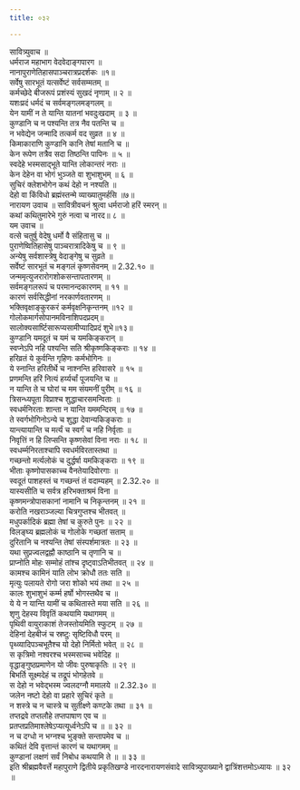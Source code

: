 ```yaml
---
title: ०३२

---
```

सावित्र्युवाच ॥  
धर्मराज महाभाग वेदवेदाङ्गपारग ॥  
नानापुराणेतिहासपाञ्चरात्रप्रदर्शकः ॥१॥  
सर्वेषु सारभूतं यत्सर्वेष्टं सर्वसम्मतम् ॥  
कर्मच्छेदे बीजरूपं प्रशंस्यं सुखदं नृणाम् ॥ २ ॥  
यशःप्रदं धर्मदं च सर्वमङ्गलमङ्गलम् ॥  
येन यामीं न ते यान्ति यातनां भवदुःखदाम् ॥ ३ ॥  
कुण्डानि च न पश्यन्ति तत्र नैव पतन्ति च ॥  
न भवेद्येन जन्मादि तत्कर्म वद सुव्रत ॥ ४ ॥  
किमाकाराणि कुण्डानि कानि तेषां मतानि च ॥  
केन रूपेण तत्रैव सदा तिष्ठन्ति पापिनः ॥ ५ ॥  
स्वदेहे भस्मसाद्भूते यान्ति लोकान्तरं नराः ॥  
केन देहेन वा भोगं भुञ्जते वा शुभाशुभम् ॥ ६ ॥  
सुचिरं क्लेशभोगेन कथं देहो न नश्यति ॥  
देहो वा किंविधो ब्रह्मंस्तन्मे व्याख्यातुमर्हसि ॥७॥  
नारायण उवाच ॥ सावित्रीवचनं श्रुत्वा धर्मराजो हरिं स्मरन् ॥  
कथां कथितुमारेभे गुरुं नत्वा च नारद॥ ८ ॥  
यम उवाच ॥  
वत्से चतुर्षु वेदेषु धर्मो वै संहितासु च ॥  
पुराणेष्वितिहासेषु पाञ्चरात्रादिकेषु च ॥ ९ ॥  
अन्येषु सर्वशास्त्रेषु वेदाङ्गेषु च सुव्रते ॥  
सर्वेष्टं सारभूतं च मङ्गलं कृष्णसेवनम् ॥ 2.32.१० ॥  
जन्ममृत्युजरारोगशोकसन्तापतारणम् ॥  
सर्वमङ्गलरूपं च परमानन्दकारणम् ॥ ११ ॥  
कारणं सर्वसिद्धीनां नरकार्णवतारणम् ॥  
भक्तिवृक्षाङ्कुरकरं कर्मवृक्षनिकृन्तनम् ॥१२ ॥  
गोलोकमार्गसोपानमविनाशिपदप्रदम्॥  
सालोक्यसार्ष्टिसारूप्यसामीप्यादिप्रदं शुभे॥१३॥  
कुण्डानि यमदूतं च यमं च यमकिङ्करान् ॥  
स्वप्नेऽपि नहि पश्यन्ति सति श्रीकृष्णकिङ्कराः ॥ १४ ॥  
हरिव्रतं ये कुर्वन्ति गृहिणः कर्मभोगिनः ॥  
ये स्नान्ति हरितीर्थे च नाश्नन्ति हरिवासरे ॥ १५ ॥  
प्रणमन्ति हरिं नित्यं हर्य्यर्चां पूजयन्ति च ॥  
न यान्ति ते च घोरां च मम संयमनीं पुरीम् ॥ १६ ॥  
त्रिसन्ध्यपूता विप्राश्च शुद्धाचारसमन्विताः ॥  
स्वधर्मनिरताः शान्ता न यान्ति यममन्दिरम् ॥ १७ ॥  
ते स्वर्गभोगिनोऽन्ये च शुद्धा देवान्यकिङ्कराः ॥  
यान्त्यायान्ति च मर्त्यं च स्वर्गं च नहि निर्वृताः ॥  
निवृत्तिं न हि लिप्सन्ति कृष्णसेवां विना नराः ॥ १८ ॥  
स्वधर्म्मनिरताश्चापि स्वधर्मविरतास्तथा ॥  
गच्छन्तो मर्त्यलोकं च दुर्द्धर्षा यमकिङ्कराः ॥ १९ ॥  
भीताः कृष्णोपासकाच्च वैनतेयादिवोरगाः ॥  
स्वदूतं पाशहस्तं च गच्छन्तं तं वदाम्यहम् ॥ 2.32.२० ॥  
यास्यसीति च सर्वत्र हरिभक्ताश्रमं विना ॥  
कृष्णमन्त्रोपासकानां नामानि च निकृन्तनम् ॥ २१ ॥  
करोति नखराञ्जल्या चित्रगुप्तश्च भीतवत् ॥  
मधुपर्कादिकं ब्रह्मा तेषां च कुरुते पुनः ॥ २२ ॥  
विलङ्घ्य ब्रह्मलोकं च गोलोके गच्छतां सताम् ॥  
दुरितानि च नश्यन्ति तेषां संस्पर्शमात्रतः ॥ २३ ॥  
यथा सुप्रज्वलद्वह्नौ काष्ठानि च तृणानि च ॥  
प्राप्नोति मोहः सम्मोहं तांश्च दृष्ट्वाऽतिभीतवत् ॥ २४ ॥  
कामश्च कामिनं याति लोभ क्रोधौ ततः सति ॥  
मृत्युः पलायते रोगो जरा शोको भयं तथा ॥ २५ ॥  
कालः शुभाशुभं कर्म्म हर्षो भोगस्तथैव च ॥  
ये ये न यान्ति यामीं च कथितास्ते मया सति ॥ २६ ॥  
शृणु देहस्य विवृतिं कथयामि यथागमम् ॥  
पृथिवी वायुराकाशं तेजस्तोयमिति स्फुटम् ॥ २७ ॥  
देहिनां देहबीजं च स्रष्टुः सृष्टिविधौ परम् ॥  
पृथ्व्यादिपञ्चभूतैश्च यो देहो निर्मितो भवेत् ॥ २८ ॥  
स कृत्रिमो नश्वरश्च भस्मसाच्च भवेदिह ॥  
वृद्धाङ्गुष्ठप्रमाणेन यो जीवः पुरुषाकृतिः ॥ २९ ॥  
बिभर्ति सूक्ष्मदेहं च तद्रूपं भोगहेतवे ॥  
स देहो न भवेद्भस्म ज्वलदग्नौ ममालये ॥ 2.32.३० ॥  
जलेन नष्टो देहो वा प्रहारे सुचिरं कृते ॥  
न शस्त्रे च न चास्त्रे च सुतीक्ष्णे कण्टके तथा ॥ ३१ ॥  
तप्तद्रवे तप्तलौहे तप्तपाषाण एव च ॥  
प्रतप्तप्रतिमाश्लेषेऽप्यत्यूर्ध्वनेऽपि च ॥ ॥ ३२ ॥  
न च दग्धो न भग्नश्च भुङ्क्ते सन्तापमेव च ॥  
कथितं देवि वृत्तान्तं कारणं च यथागमम् ॥  
कुण्डानां लक्षणं सर्वं निबोध कथयामि ते ॥ ॥ ३३ ॥  
इति श्रीब्रह्मवैवर्त्ते महापुराणे द्वितीये प्रकृतिखण्डे नारदनारायणसंवादे सावित्र्युपाख्याने द्वात्रिंशत्तमोऽध्यायः ॥ ३२ ॥
